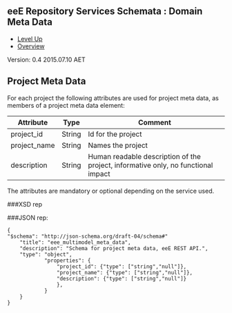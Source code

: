 ## eeE Repository Services Schemata : Domain Meta Data ##

* [Level Up](../README.md)
* [Overview](./README.md)

Version: 0.4 2015.07.10 AET


## Project Meta Data

For each project the following attributes are used for project meta data, as members of a project meta data element:
 
 Attribute   | Type | Comment |
-------------|------|---------|
project_id   |String|Id for the project 
project_name |String|Names the project 
description  |String|Human readable description of the project, informative only, no functional impact

The attributes are mandatory or optional depending on the service used.


###XSD rep

###JSON rep:

```
{
"$schema": "http://json-schema.org/draft-04/schema#" 
	"title": "eee_multimodel_meta_data",
	"description": "Schema for project meta data, eeE REST API.",
	"type": "object",
			"properties": {
				"project_id": {"type": ["string","null"]},
				"project_name": {"type": ["string","null"]},
				"description": {"type": ["string","null"]}
				},
			}
	}
}
```

